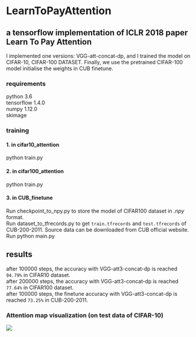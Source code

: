 # LearnToPayAttention
## a tensorflow implementation of ICLR 2018 paper Learn To Pay Attention

I implemented one versions: VGG-att-concat-dp, and I trained the model on CIFAR-10, CIFAR-100 DATASET.
Finally, we use the pretrained CIFAR-100 model initialise the weights in CUB finetune.

### requirements
python 3.6 </br>
tensorflow 1.4.0 </br>
numpy 1.12.0 </br>
skimage

### training 
#### 1. in cifar10_attention
python train.py
#### 2. in cifar100_attention
python train.py
#### 3. in CUB_finetune
Run checkpoint_to_npy.py to store the model of CIFAR100 dataset in *.npy* format.</br>
Run dataset_to_tfrecords.py to get `train.tfrecords` and `test.tfrecords` of CUB-200-2011. Source data can be downloaded from CUB official website.</br>
Run python main.py

## results
after 100000 steps, the accuracy with VGG-att3-concat-dp is reached `94.79%` in CIFAR10 dataset.</br>
after 200000 steps, the accuracy with VGG-att3-concat-dp is reached `77.64%` in CIFAR100 dataset.</br> 
after 100000 steps, the finetune accuracy with VGG-att3-concat-dp is reached `73.25%` in CUB-200-2011.</br>
 
### Attention map visualization (on test data of CIFAR-10)

![](https://github.com/caoquanjie/LearnToPayAttention/tree/master/images/fig.jpg)
 
